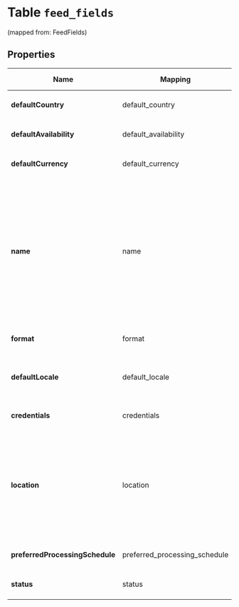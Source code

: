 
# Table `feed_fields`
(mapped from: FeedFields)

## Properties
Name | Mapping | SQL Type | Default | Type | Description | Notes
---- | ------- | -------- | ------- | ---- | ----------- | -----
**defaultCountry** | default_country | long NOT NULL |  | [**Country**](Country.md) |  |  [foreignkey]
**defaultAvailability** | default_availability | long NOT NULL |  | [**ProductAvailabilityType**](ProductAvailabilityType.md) |  |  [foreignkey]
**defaultCurrency** | default_currency | long NOT NULL |  | [**NullableCurrency**](NullableCurrency.md) |  |  [foreignkey]
**name** | name | text NOT NULL |  | **kotlin.String** | A human-friendly name associated to a given feed. This value is currently nullable due to historical reasons. It is expected to become non-nullable in the future. | 
**format** | format | long NOT NULL |  | [**CatalogsFormat**](CatalogsFormat.md) |  |  [foreignkey]
**defaultLocale** | default_locale | text NOT NULL |  | **kotlin.String** | The locale used within a feed for product descriptions. | 
**credentials** | credentials | long NOT NULL |  | [**CatalogsFeedCredentials**](CatalogsFeedCredentials.md) |  |  [foreignkey]
**location** | location | text NOT NULL |  | **kotlin.String** | The URL where a feed is available for download. This URL is what Pinterest will use to download a feed for processing. | 
**preferredProcessingSchedule** | preferred_processing_schedule | long NOT NULL |  | [**CatalogsFeedProcessingSchedule**](CatalogsFeedProcessingSchedule.md) |  |  [foreignkey]
**status** | status | long NOT NULL |  | [**CatalogsStatus**](CatalogsStatus.md) |  |  [foreignkey]












